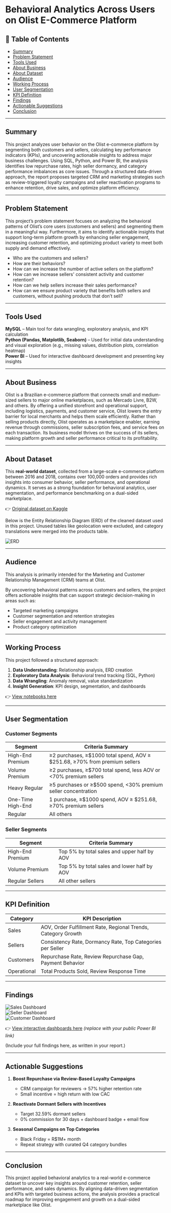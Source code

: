 # Behavioral Analytics Across Users on Olist E-Commerce Platform

## 📑 Table of Contents
- [Summary](#summary)
- [Problem Statement](#problem-statement)
- [Tools Used](#tools-used)
- [About Business](#about-business)
- [About Dataset](#about-dataset)
- [Audience](#audience)
- [Working Process](#working-process)
- [User Segmentation](#user-segmentation)
- [KPI Definition](#kpi-definition)
- [Findings](#findings)
- [Actionable Suggestions](#actionable-suggestions)
- [Conclusion](#conclusion)

---

## Summary
This project analyzes user behavior on the Olist e-commerce platform by segmenting both customers and sellers, calculating key performance indicators (KPIs), and uncovering actionable insights to address major business challenges. Using SQL, Python, and Power BI, the analysis identifies low repurchase rates, high seller dormancy, and category performance imbalances as core issues. Through a structured data-driven approach, the report proposes targeted CRM and marketing strategies such as review-triggered loyalty campaigns and seller reactivation programs to enhance retention, drive sales, and optimize platform efficiency.

---

## Problem Statement
This project’s problem statement focuses on analyzing the behavioral patterns of Olist’s core users (customers and sellers) and segmenting them in a meaningful way. Furthermore, it aims to identify actionable insights that support long-term platform growth by enhancing seller engagement, increasing customer retention, and optimizing product variety to meet both supply and demand effectively.

- Who are the customers and sellers?
- How are their behaviors?
- How can we increase the number of active sellers on the platform?
- How can we increase sellers' consistent activity and customer retention?
- How can we help sellers increase their sales performance?
- How can we ensure product variety that benefits both sellers and customers, without pushing products that don’t sell?

---

## Tools Used
**MySQL** – Main tool for data wrangling, exploratory analysis, and KPI calculation  
**Python (Pandas, Matplotlib, Seaborn)** – Used for initial data understanding and visual exploration (e.g., missing values, distribution plots, correlation heatmap)  
**Power BI** – Used for interactive dashboard development and presenting key insights

---

## About Business
Olist is a Brazilian e-commerce platform that connects small and medium-sized sellers to major online marketplaces, such as Mercado Livre, B2W, and others. By offering a unified storefront and operational support, including logistics, payments, and customer service, Olist lowers the entry barrier for local merchants and helps them scale efficiently. Rather than selling products directly, Olist operates as a marketplace enabler, earning revenue through commissions, seller subscription fees, and service fees on each transaction. Its business model thrives on the success of its sellers, making platform growth and seller performance critical to its profitability.

---

## About Dataset
This **real-world dataset**, collected from a large-scale e-commerce platform between 2016 and 2018, contains over 100,000 orders and provides rich insights into consumer behavior, seller performance, and operational dynamics. It serves as a strong foundation for behavioral analytics, user segmentation, and performance benchmarking on a dual-sided marketplace.

👉 [Original dataset on Kaggle](https://www.kaggle.com/datasets/olistbr/brazilian-ecommerce)

Below is the Entity Relationship Diagram (ERD) of the cleaned dataset used in this project. Unused tables like geolocation were excluded, and category translations were merged into the products table.

![ERD](./assets/erd.png)

---

## Audience
This analysis is primarily intended for the Marketing and Customer Relationship Management (CRM) teams at Olist.

By uncovering behavioral patterns across customers and sellers, the project offers actionable insights that can support strategic decision-making in areas such as:

- Targeted marketing campaigns
- Customer segmentation and retention strategies
- Seller engagement and activity management
- Product category optimization

---

## Working Process
This project followed a structured approach:

1. **Data Understanding**: Relationship analysis, ERD creation
2. **Exploratory Data Analysis**: Behavioral trend tracking (SQL, Python)
3. **Data Wrangling**: Anomaly removal, value standardization
4. **Insight Generation**: KPI design, segmentation, and dashboards

👉 [View notebooks here](https://github.com/ichbinhyun/olist-behavioral-analytics/tree/main)

---

## User Segmentation
### Customer Segments
| Segment              | Criteria Summary                                                                                 |
|----------------------|--------------------------------------------------------------------------------------------------|
| High-End Premium     | ≥2 purchases, ≥$1000 total spend, AOV ≥ $251.68, ≥70% from premium sellers                       |
| Volume Premium       | ≥2 purchases, ≥$700 total spend, less AOV or <70% premium sellers                                 |
| Heavy Regular        | ≥5 purchases or ≥$500 spend, <30% premium seller concentration                                    |
| One-Time High-End    | 1 purchase, ≥$1000 spend, AOV ≥ $251.68, ≥70% premium sellers                                     |
| Regular              | All others                                                                                       |

### Seller Segments
| Segment           | Criteria Summary                                                               |
|-------------------|----------------------------------------------------------------------------------|
| High-End Premium  | Top 5% by total sales and upper half by AOV                                     |
| Volume Premium    | Top 5% by total sales and lower half by AOV                                     |
| Regular Sellers   | All other sellers                                                               |

---

## KPI Definition
| Category     | KPI Description                                           |
|--------------|-----------------------------------------------------------|
| Sales        | AOV, Order Fulfillment Rate, Regional Trends, Category Growth |
| Sellers      | Consistency Rate, Dormancy Rate, Top Categories per Seller   |
| Customers    | Repurchase Rate, Review Repurchase Gap, Payment Behavior     |
| Operational  | Total Products Sold, Review Response Time                    |

---

## Findings
![Sales Dashboard](./assets/sales_dashboard.png)  
![Seller Dashboard](./assets/seller_dashboard.png)  
![Customer Dashboard](./assets/customer_dashboard.png)

👉 [View interactive dashboards here](https://app.powerbi.com/)  *(replace with your public Power BI link)*

(Include your full findings here, as written in your report.)

---

## Actionable Suggestions
1. **Boost Repurchase via Review-Based Loyalty Campaigns**
   - CRM campaign for reviewers → 57% higher retention rate
   - Small incentive = high return with low CAC

2. **Reactivate Dormant Sellers with Incentives**
   - Target 32.59% dormant sellers
   - 0% commission for 30 days + dashboard badge + email flow

3. **Seasonal Campaigns on Top Categories**
   - Black Friday = R$1M+ month
   - Repeat strategy with curated Q4 category bundles

---

## Conclusion
This project applied behavioral analytics to a real-world e-commerce dataset to uncover key insights around customer retention, seller performance, and sales dynamics. By aligning data-driven segmentation and KPIs with targeted business actions, the analysis provides a practical roadmap for improving engagement and growth on a dual-sided marketplace like Olist.

